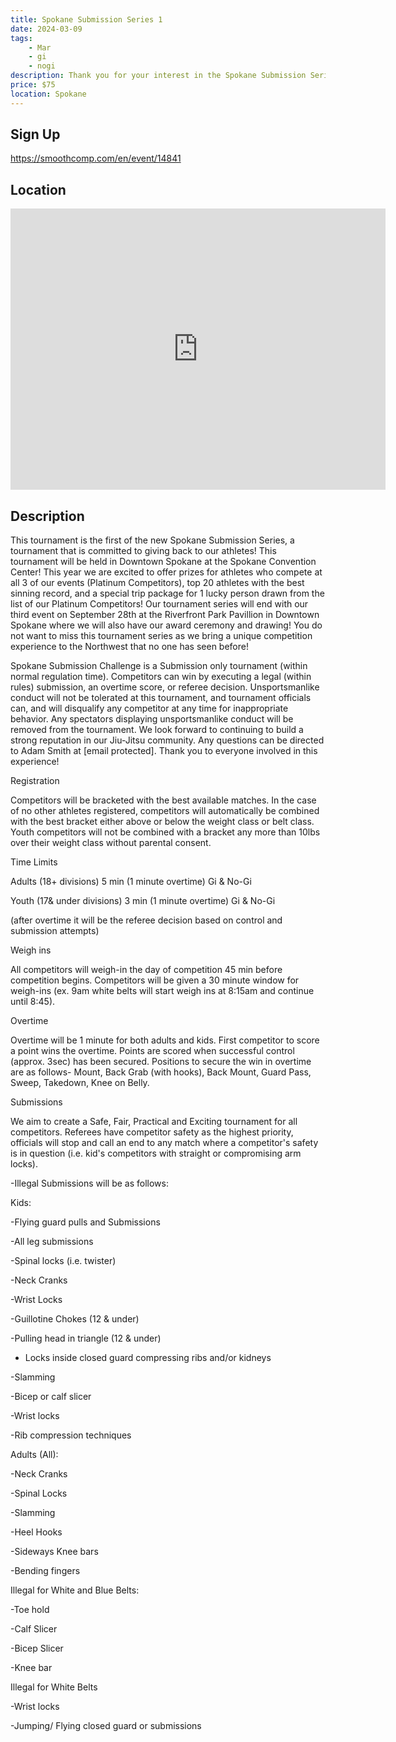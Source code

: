 ```yaml
---
title: Spokane Submission Series 1
date: 2024-03-09
tags:
    - Mar
    - gi 
    - nogi 
description: Thank you for your interest in the Spokane Submission Series! After 10 successful tournaments as the Spokane Submission Challenge, we are excited to bring this new Tournament series to the Northwest Jiu Jitsu community! As a non-profit tournament we are excited to give back to competitors and bring events to the best venues around! We hope to see you this year as we look forward to giving away prizes and making it one of the best events you attend! See you on the mat!
price: $75
location: Spokane
---
```

## Sign Up
https://smoothcomp.com/en/event/14841

## Location
<iframe src="https://www.google.com/maps/embed?pb=!1m18!1m12!1m3!1d12345.6789!2d-117.4123937!3d47.6609722!2m3!1f0!2f0!3f0!3m2!1i1024!2i768!4f13.1!3m3!1m2!1s0x0%3A0x0!2z47.6609722!5e0!3m2!1sen!2sus!4v1234567890" width="600" height="450" style="border:0;" allowfullscreen="" loading="lazy"></iframe>

## Description
This tournament is the first of the new Spokane Submission Series, a tournament that is committed to giving back to our athletes! This tournament will be held in Downtown Spokane at the Spokane Convention Center! This year we are excited to offer prizes for athletes who compete at all 3 of our events (Platinum Competitors), top 20 athletes with the best sinning record, and a special trip package for 1 lucky person drawn from the list of our Platinum Competitors! Our tournament series will end with our third event on September 28th at the Riverfront Park Pavillion in Downtown Spokane where we will also have our award ceremony and drawing! You do not want to miss this tournament series as we bring a unique competition experience to the Northwest that no one has seen before!


Spokane Submission Challenge is a Submission only tournament (within normal regulation time). Competitors can win by executing a legal (within rules) submission, an overtime score, or referee decision. Unsportsmanlike conduct will not be tolerated at this tournament, and tournament officials can, and will disqualify any competitor at any time for inappropriate behavior. Any spectators displaying unsportsmanlike conduct will be removed from the tournament. We look forward to continuing to build a strong reputation in our Jiu-Jitsu community. Any questions can be directed to Adam Smith at [email protected]. Thank you to everyone involved in this experience!  


Registration


Competitors will be bracketed with the best available matches. In the case of no other athletes registered, competitors will automatically be combined with the best bracket either above or below the weight class or belt class. Youth competitors will not be combined with a bracket any more than 10lbs over their weight class without parental consent.


Time Limits


Adults (18+ divisions) 5 min (1 minute overtime) Gi & No-Gi


Youth (17& under divisions) 3 min (1 minute overtime) Gi & No-Gi


(after overtime it will be the referee decision based on control and submission attempts) 


Weigh ins


All competitors will weigh-in the day of competition 45 min before competition begins. Competitors will be given a 30 minute window for weigh-ins (ex. 9am white belts will start weigh ins at 8:15am and continue until 8:45).


Overtime


Overtime will be 1 minute for both adults and kids. First competitor to score a point wins the overtime. Points are scored when successful control (approx. 3sec) has been secured. Positions to secure the win in overtime are as follows- Mount, Back Grab (with hooks), Back Mount, Guard Pass, Sweep, Takedown, Knee on Belly.


Submissions


We aim to create a Safe, Fair, Practical and Exciting tournament for all competitors. Referees have competitor safety as the highest priority, officials will stop and call an end to any match where a competitor's safety is in question (i.e. kid's competitors with straight or compromising arm locks).


-Illegal Submissions will be as follows:


Kids: 


-Flying guard pulls and Submissions


-All leg submissions


-Spinal locks (i.e. twister)


-Neck Cranks


-Wrist Locks


-Guillotine Chokes (12 & under)


-Pulling head in triangle (12 & under)


- Locks inside closed guard compressing ribs and/or kidneys


-Slamming  


-Bicep or calf slicer


-Wrist locks


-Rib compression techniques


Adults (All):


-Neck Cranks


-Spinal Locks


-Slamming


-Heel Hooks


-Sideways Knee bars


-Bending fingers


Illegal for White and Blue Belts:


-Toe hold


-Calf Slicer


-Bicep Slicer


-Knee bar


Illegal for White Belts


-Wrist locks 


-Jumping/ Flying closed guard or submissions